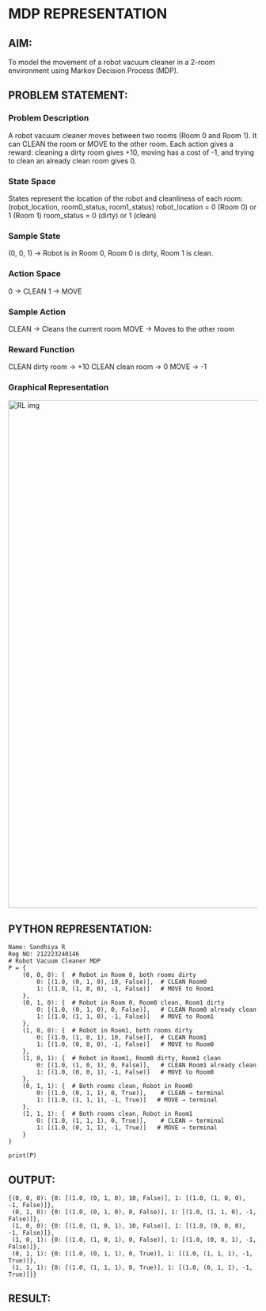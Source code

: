 # MDP REPRESENTATION

## AIM:

To model the movement of a robot vacuum cleaner in a 2-room environment using Markov Decision Process (MDP).

## PROBLEM STATEMENT:

### Problem Description
A robot vacuum cleaner moves between two rooms (Room 0 and Room 1). It can CLEAN the room or MOVE to the other room. Each action gives a reward: cleaning a dirty room gives +10, moving has a cost of -1, and trying to clean an already clean room gives 0.

### State Space

States represent the location of the robot and cleanliness of each room: (robot_location, room0_status, room1_status)
robot_location = 0 (Room 0) or 1 (Room 1)
room_status = 0 (dirty) or 1 (clean)

### Sample State

(0, 0, 1) → Robot is in Room 0, Room 0 is dirty, Room 1 is clean.

### Action Space

0 → CLEAN
1 → MOVE

### Sample Action

CLEAN → Cleans the current room
MOVE → Moves to the other room

### Reward Function

CLEAN dirty room → +10
CLEAN clean room → 0
MOVE → -1

### Graphical Representation
<img width="1536" height="1024" alt="RL img" src="https://github.com/user-attachments/assets/ab3f75b8-da3e-428f-b464-0cdc874cc37e" />


## PYTHON REPRESENTATION:
```
Name: Sandhiya R
Reg NO: 212223240146
# Robot Vacuum Cleaner MDP
P = {
    (0, 0, 0): {  # Robot in Room 0, both rooms dirty
        0: [(1.0, (0, 1, 0), 10, False)],  # CLEAN Room0
        1: [(1.0, (1, 0, 0), -1, False)]   # MOVE to Room1
    },
    (0, 1, 0): {  # Robot in Room 0, Room0 clean, Room1 dirty
        0: [(1.0, (0, 1, 0), 0, False)],   # CLEAN Room0 already clean
        1: [(1.0, (1, 1, 0), -1, False)]   # MOVE to Room1
    },
    (1, 0, 0): {  # Robot in Room1, both rooms dirty
        0: [(1.0, (1, 0, 1), 10, False)],  # CLEAN Room1
        1: [(1.0, (0, 0, 0), -1, False)]   # MOVE to Room0
    },
    (1, 0, 1): {  # Robot in Room1, Room0 dirty, Room1 clean
        0: [(1.0, (1, 0, 1), 0, False)],   # CLEAN Room1 already clean
        1: [(1.0, (0, 0, 1), -1, False)]   # MOVE to Room0
    },
    (0, 1, 1): {  # Both rooms clean, Robot in Room0
        0: [(1.0, (0, 1, 1), 0, True)],    # CLEAN → terminal
        1: [(1.0, (1, 1, 1), -1, True)]   # MOVE → terminal
    },
    (1, 1, 1): {  # Both rooms clean, Robot in Room1
        0: [(1.0, (1, 1, 1), 0, True)],    # CLEAN → terminal
        1: [(1.0, (0, 1, 1), -1, True)]   # MOVE → terminal
    }
}

print(P)
```

## OUTPUT:
```
{(0, 0, 0): {0: [(1.0, (0, 1, 0), 10, False)], 1: [(1.0, (1, 0, 0), -1, False)]}, 
 (0, 1, 0): {0: [(1.0, (0, 1, 0), 0, False)], 1: [(1.0, (1, 1, 0), -1, False)]},
 (1, 0, 0): {0: [(1.0, (1, 0, 1), 10, False)], 1: [(1.0, (0, 0, 0), -1, False)]},
 (1, 0, 1): {0: [(1.0, (1, 0, 1), 0, False)], 1: [(1.0, (0, 0, 1), -1, False)]},
 (0, 1, 1): {0: [(1.0, (0, 1, 1), 0, True)], 1: [(1.0, (1, 1, 1), -1, True)]},
 (1, 1, 1): {0: [(1.0, (1, 1, 1), 0, True)], 1: [(1.0, (0, 1, 1), -1, True)]}}
```

## RESULT:


